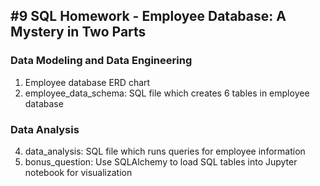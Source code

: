 ## #9 SQL Homework - Employee Database: A Mystery in Two Parts

### Data Modeling and Data Engineering

1. Employee database ERD chart
2. employee_data_schema: SQL file which creates 6 tables in employee database

### Data Analysis

4. data_analysis: SQL file which runs queries for employee information
5. bonus_question: Use SQLAlchemy to load SQL tables into Jupyter notebook for visualization

